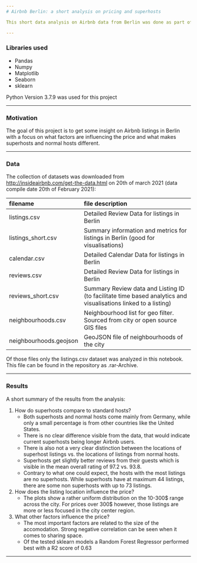 ```yaml
--- 
# Airbnb Berlin: a short analysis on pricing and superhosts

This short data analysis on Airbnb data from Berlin was done as part of the Data Scientist Nanodegree from Udacity

---
```


### Libraries used
+ Pandas
+ Numpy
+ Matplotlib
+ Seaborn
+ sklearn

Python Version 3.7.9 was used for this project

---

### Motivation
The goal of this project is to get some insight on Airbnb listings in Berlin with a focus on what factors are influencing the price and what makes superhosts and normal hosts different.

---

### Data
The collection of datasets was downloaded from http://insideairbnb.com/get-the-data.html on 20th of march 2021 (data compile date 20th of February 2021):

| filename | file description |
| :-- | :-- |
| listings.csv | Detailed Review Data for listings in Berlin |
| listings_short.csv | Summary information and metrics for listings in Berlin (good for visualisations) |
| calendar.csv | Detailed Calendar Data for listings in Berlin |
| reviews.csv | Detailed Review Data for listings in Berlin |
| reviews_short.csv | Summary Review data and Listing ID (to facilitate time based analytics and visualisations linked to a listing) |
| neighbourhoods.csv | Neighbourhood list for geo filter. Sourced from city or open source GIS files |
| neighbourhoods.geojson | GeoJSON file of neighbourhoods of the city |

Of those files only the listings.csv dataset was analyzed in this notebook.
This file can be found in the repository as .rar-Archive.

---

### Results
A short summary of the results from the analysis:
1. How do superhosts compare to standard hosts?
    * Both superhosts and normal hosts come mainly from Germany, while only a small percentage is from other countries like the United States.
    * There is no clear difference visible from the data, that would indicate current superhosts being longer Airbnb users.
    * There is also not a very clear distinction between the locations of superhost listings vs. the locations of listings from normal hosts.
    * Superhosts get slightly better reviews from their guests which is visible in the mean overall rating of 97.2 vs. 93.8.
    * Contrary to what one could expect, the hosts with the most listings are no superhosts. While superhosts have at maximum 44 listings, there are some non superhosts with up to 73 listings.
2. How does the listing location influence the price?
    * The plots show a rather uniform distribution on the 10-300\$ range across the city. For prices over 300\$ however, those listings are more or less focused in the city center region.
3. What other factors influence the price?
    * The most important factors are related to the size of the accomodation. Strong negative correlation can be seen when it comes to sharing space.
    * Of the tested sklearn models a Random Forest Regressor performed best with a R2 score of 0.63
    
---

